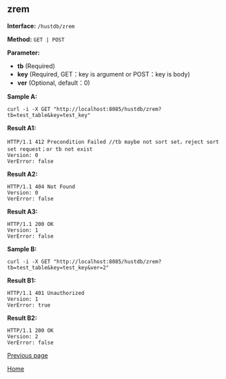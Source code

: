 ## zrem ##

**Interface:** `/hustdb/zrem`

**Method:** `GET | POST`

**Parameter:** 

*  **tb** (Required)
*  **key** (Required, GET：key is argument or POST：key is body)  
*  **ver**  (Optional, default：0)  

**Sample A:**

    curl -i -X GET "http://localhost:8085/hustdb/zrem?tb=test_table&key=test_key"

**Result A1:**

	HTTP/1.1 412 Precondition Failed //tb maybe not sort set，reject sort set request；or tb not exist
	Version: 0
	VerError: false

**Result A2:**

	HTTP/1.1 404 Not Found
	Version: 0
	VerError: false
		
**Result A3:**

	HTTP/1.1 200 OK
	Version: 1
	VerError: false

**Sample B:**

    curl -i -X GET "http://localhost:8085/hustdb/zrem?tb=test_table&key=test_key&ver=2"

**Result B1:**

	HTTP/1.1 401 Unauthorized
	Version: 1
	VerError: true

**Result B2:**

	HTTP/1.1 200 OK
	Version: 2
	VerError: false

[Previous page](../hustdb.md)

[Home](../../../index.md)